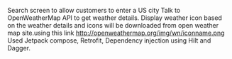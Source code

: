 Search screen to allow customers to enter a US city
Talk to OpenWeatherMap API to get weather details.
Display weather icon based on the weather details and icons will be downloaded from open weather map site.using this link http://openweathermap.org/img/wn/iconname.png
Used Jetpack compose, Retrofit, Dependency injection using Hilt and Dagger.
